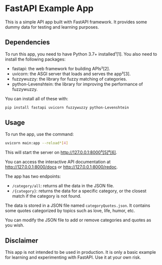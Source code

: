 
# FastAPI Example App

This is a simple API app built with FastAPI framework. It provides some dummy data for testing and learning purposes.

## Dependencies

To run this app, you need to have Python 3.7+ installed¹[1]. You also need to install the following packages:

- fastapi: the web framework for building APIs²[2].
- uvicorn: the ASGI server that loads and serves the app³[3].
- fuzzywuzzy: the library for fuzzy matching of categories.
- python-Levenshtein: the library for improving the performance of fuzzywuzzy.

You can install all of these with:

```bash
pip install fastapi uvicorn fuzzywuzzy python-Levenshtein
```

## Usage

To run the app, use the command:

```bash
uvicorn main:app --reload⁴[4]
```

This will start the server on http://127.0.0.1:8000⁵[5]⁶[6].

You can access the interactive API documentation at http://127.0.0.1:8000/docs or http://127.0.0.1:8000/redoc.

The app has two endpoints:

- `/category/all`: returns all the data in the JSON file.
- `/{category}`: returns the data for a specific category, or the closest match if the category is not found.

The data is stored in a JSON file named `categoryQuotes.json`. It contains some quotes categorized by topics such as love, life, humor, etc.

You can modify the JSON file to add or remove categories and quotes as you wish.

## Disclaimer

This app is not intended to be used in production. It is only a basic example for learning and experimenting with FastAPI. Use it at your own risk.
